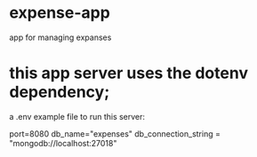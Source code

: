 # expense-app
app for managing expanses
# this app server uses the dotenv dependency;
a .env example file to run this server:

port=8080
db_name="expenses"
db_connection_string = "mongodb://localhost:27018"
